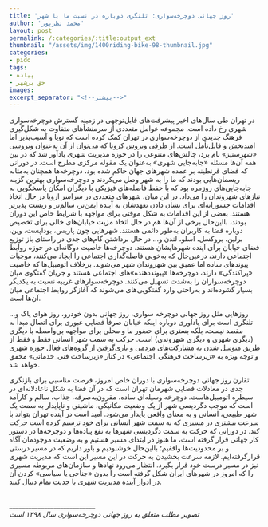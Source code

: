 ```yaml
---
title: 'روز جهانی دوچرخه‌سواری؛ تلنگری دوباره در نسبت ما با شهر'
author: 'محمد نظرپور'
layout: post
permalink: /:categories/:title:output_ext
thumbnail: "/assets/img/1400riding-bike-98-thumbnail.jpg"
categories:
- pido
tags:
- پیاده
- حق برشهر
images:
excerpt_separator: "<!--بیشتر-->"
---
```


در تهران طی سال‌های اخیر پیشرفت‌های قابل‌توجهی در زمینه گسترش دوچرخه‌سواری شهری رخ داده است. مجموعه عوامل متعددی از سرمنشأهای متفاوت به شکل‌گیری فرهنگ جدیدی از دوچرخه‌سواری در تهران کمک کرده است که نوپا و آسیب‌پذیر اما امیدبخش و قابل‌تأمل است. از طرفی ویروس کرونا که می‌توان از آن به‌عنوان ویروسی «شهرستیز» نام برد، چالش‌های متنوعی را در حوزه مدیریت شهری یادآور شد که در بین همه آن‌ها مسئله «جابه‌جایی شهری» به‌عنوان یک مقوله مرکزی مطرح است. در دورانی که فضای قرنطینه بر عمده شهرهای جهان حاکم شده بود، دوچرخه‌ها همچنان به‌مثابه ریسمان‌هایی بودند که ما را به شهر وصل می‌کردند و دوچرخه‌سواری بهترین گزینه جابه‌جایی‌های روزمره بود که با حفظ فاصله‌های فیزیکی با دیگران امکان پاسخگویی به نیازهای شهروندان را می‌داد.  در این میان، شهرهای متعددی در سراسر اروپا در حال اتخاذ اقدامات جسورانه‌ای برای نشان دادن تعهدشان به آینده ایمن‌تر، سالم‌تر و زیست پذیرتر هستند. بعضی از این اقدامات به شکل موقتی برای مواجهه با شرایط خاص این دوران بودند، بااین‌حال برخی از آن‌ها هم در حال اتخاذ مزیت خیابان‌های خالی برای تخصیص دوباره فضا به کاربران به‌طور دائمی هستند. شهرهایی چون پاریس، بوداپست، وین، برلین، بروکسل، اسلو، لندن و... در حال برداشتن گام‌های جدی در راستای باز توزیع فضای خیابان برای آینده شهرهایشان هستند. دوچرخه‌ها خاصیت دوگانه‌ای در حوزه روابط اجتماعی دارند، درعین‌حال که به‌خوبی فاصله‌گذاری اجتماعی را ایجاد می‌کنند، موجبات پیوندهای ساده اما عمیق بین شهروندان شهر می‌شوند. برخلاف اتومبیل‌ها که خاصیت «پراکندگی» دارند، دوچرخه‌ها «پیونددهنده»های اجتماعی هستند و جریان گفتگوی میان دوچرخه‌سواران را به‌شدت تسهیل می‌کنند. دوچرخه‌سوارهای غریبه نسبت به یکدیگر بسیار گشوده‌اند و به‌راحتی وارد گفتگویی‌های می‌شوند که آغازگر روابط اجتماعی میان آن‌ها است.

روزهایی مثل روز جهانی دوچرخه سواری، روز جهانی بدون خودرو، روز هوای پاک و... تلنگری است برای یادآوری دوباره اینکه خیابان صرفاً فضایی عبوری برای اتصال مبدأ به مقصد نیست، بلکه بستری برای حضور ما و محلی برای مواجهه بی‌واسطه با دیگری (دیگری شهری و دیگری شهروندی) است. حرکت به سمت شهر انسانی فقط و فقط از طریق متوسل شدن به مشارکت‌های مردمی و یاری‌گرفتن از گروه‌های فعال حوزه شهری و توجه ویژه به «زیرساخت فرهنگی_اجتماعی» در کنار «زیرساخت فنی_خدماتی» محقق خواهد شد.

تقارن روز جهانی دوچرخه‌سواری با دوران خاص امروز، فرصت مناسبی برای بازنگری جدی در معادلات فضایی شهرمان تهران است که در آن فضا به شکل ناعادلانه‌ای در سیطره اتومبیل‌هاست. دوچرخه وسیله‌ای ساده، مقرون‌به‌صرفه، جذاب، سالم و کارآمد است که موجب دگردیسی شهر از یک وضعیت مکانیکی، ماشینی و ناپایدار به سمت یک شهر طبیعی، انسانی و به معنای واقعی پایدار می‌شود. امید است در آینده تهران بتواند با سرعت بیشتری در مسیری که به سمت شهر انسانی برای خود ترسیم کرده است حرکت کند. در دورانی که حرکت به سمت دگردیسی شهرها به نفع پیاده‌ها و دوچرخه‌ها در دستور کار جهانی قرار گرفته است، ما هنوز در ابتدای مسیر هستیم و به وضعیت موجودمان آگاه و بر محدودیت‌ها واقفیم؛ بااین‌حال خوشنودیم و باور داریم که در مسیر درستی قرارگرفته‌ایم. لازمه سرعت بخشیدن به حرکت در این مسیر این است که مدیریت شهری نیز در مسیر درست خود قرار بگیرد. انتظار می‌رود نهادها و سازمان‌های مربوطه مسیری را که امروز در شهرهای ایران شکل گرفته است را بدون «جناحی یا سیاسی» کردن آن در ادوار آینده مدیریت شهری با جدیت تمام دنبال کنند.

<br>
___________________________
<br>
<em>تصویر مطلب متعلق به روز جهانی دوچرخه‌سواری سال ۱۳۹۸ است</em>